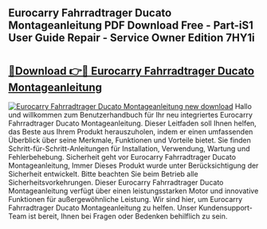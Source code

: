 ## Eurocarry Fahrradtrager Ducato Montageanleitung PDF Download Free - Part-iS1 User Guide Repair - Service Owner Edition 7HY1i

# <h2><a href="http://df88v8z.blite.top/?on=Eurocarry+Fahrradtrager+Ducato+Montageanleitung">🔗Download 👉🔴 Eurocarry Fahrradtrager Ducato Montageanleitung</a></h2>

[![Eurocarry Fahrradtrager Ducato Montageanleitung new download](https://i.imgur.com/lujVjoI.png)](http://df88v8z.blite.top/?on=Eurocarry+Fahrradtrager+Ducato+Montageanleitung)
Hallo und willkommen zum Benutzerhandbuch für Ihr neu integriertes Eurocarry Fahrradtrager Ducato Montageanleitung. Dieser Leitfaden soll Ihnen helfen, das Beste aus Ihrem Produkt herauszuholen, indem er einen umfassenden Überblick über seine Merkmale, Funktionen und Vorteile bietet. Sie finden Schritt-für-Schritt-Anleitungen für Installation, Verwendung, Wartung und Fehlerbehebung. Sicherheit geht vor Eurocarry Fahrradtrager Ducato Montageanleitung, Immer Dieses Produkt wurde unter Berücksichtigung der Sicherheit entwickelt. Bitte beachten Sie beim Betrieb alle Sicherheitsvorkehrungen. Dieser Eurocarry Fahrradtrager Ducato Montageanleitung verfügt über einen leistungsstarken Motor und innovative Funktionen für außergewöhnliche Leistung. Wir sind hier, um Eurocarry Fahrradtrager Ducato Montageanleitung zu helfen. Unser Kundensupport-Team ist bereit, Ihnen bei Fragen oder Bedenken behilflich zu sein.
